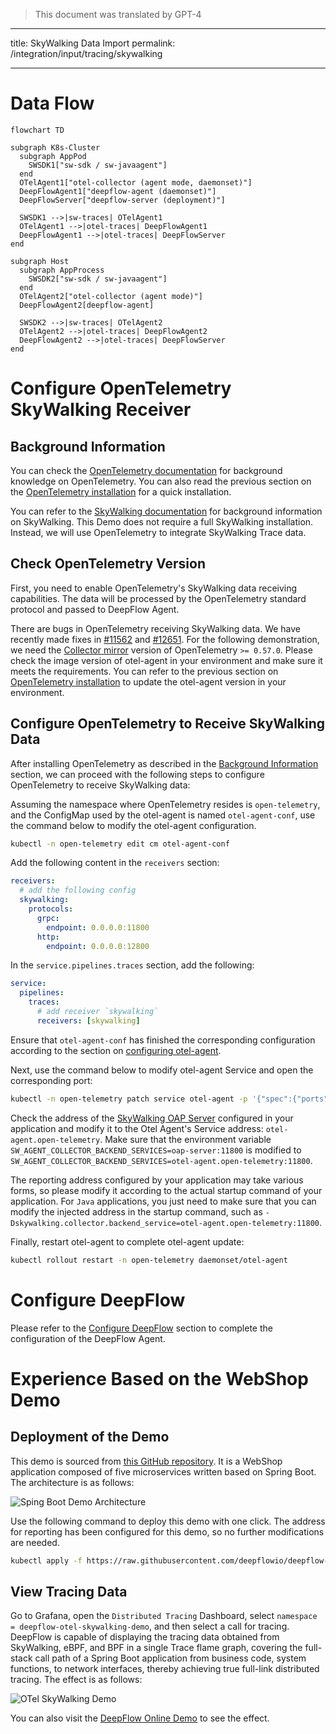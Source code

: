 > This document was translated by GPT-4

---

title: SkyWalking Data Import
permalink: /integration/input/tracing/skywalking

---

# Data Flow

```mermaid
flowchart TD

subgraph K8s-Cluster
  subgraph AppPod
    SWSDK1["sw-sdk / sw-javaagent"]
  end
  OTelAgent1["otel-collector (agent mode, daemonset)"]
  DeepFlowAgent1["deepflow-agent (daemonset)"]
  DeepFlowServer["deepflow-server (deployment)"]

  SWSDK1 -->|sw-traces| OTelAgent1
  OTelAgent1 -->|otel-traces| DeepFlowAgent1
  DeepFlowAgent1 -->|otel-traces| DeepFlowServer
end

subgraph Host
  subgraph AppProcess
    SWSDK2["sw-sdk / sw-javaagent"]
  end
  OTelAgent2["otel-collector (agent mode)"]
  DeepFlowAgent2[deepflow-agent]

  SWSDK2 -->|sw-traces| OTelAgent2
  OTelAgent2 -->|otel-traces| DeepFlowAgent2
  DeepFlowAgent2 -->|otel-traces| DeepFlowServer
end
```

# Configure OpenTelemetry SkyWalking Receiver

## Background Information

You can check the [OpenTelemetry documentation](https://opentelemetry.io/docs/) for background knowledge on OpenTelemetry. You can also read the previous section on the [OpenTelemetry installation](../tracing/opentelemetry/#configure-opentelemetry) for a quick installation.

You can refer to the [SkyWalking documentation](https://skywalking.apache.org/docs/) for background information on SkyWalking. This Demo does not require a full SkyWalking installation. Instead, we will use OpenTelemetry to integrate SkyWalking Trace data.

## Check OpenTelemetry Version

First, you need to enable OpenTelemetry's SkyWalking data receiving capabilities. The data will be processed by the OpenTelemetry standard protocol and passed to DeepFlow Agent.

There are bugs in OpenTelemetry receiving SkyWalking data. We have recently made fixes in [#11562](https://github.com/open-telemetry/opentelemetry-collector-contrib/pull/11562) and [#12651](https://github.com/open-telemetry/opentelemetry-collector-contrib/pull/12651). For the following demonstration, we need the [Collector mirror](https://hub.docker.com/r/otel/opentelemetry-collector-contrib) version of OpenTelemetry `>= 0.57.0`. Please check the image version of otel-agent in your environment and make sure it meets the requirements. You can refer to the previous section on [OpenTelemetry installation](../tracing/opentelemetry/#configure-otel-agent) to update the otel-agent version in your environment.

## Configure OpenTelemetry to Receive SkyWalking Data

After installing OpenTelemetry as described in the [Background Information](#Background-Information) section, we can proceed with the following steps to configure OpenTelemetry to receive SkyWalking data:

Assuming the namespace where OpenTelemetry resides is `open-telemetry`, and the ConfigMap used by the otel-agent is named `otel-agent-conf`, use the command below to modify the otel-agent configuration.

```bash
kubectl -n open-telemetry edit cm otel-agent-conf
```

Add the following content in the `receivers` section:

```yaml
receivers:
  # add the following config
  skywalking:
    protocols:
      grpc:
        endpoint: 0.0.0.0:11800
      http:
        endpoint: 0.0.0.0:12800
```

In the `service.pipelines.traces` section, add the following:

```yaml
service:
  pipelines:
    traces:
      # add receiver `skywalking`
      receivers: [skywalking]
```

Ensure that `otel-agent-conf` has finished the corresponding configuration according to the section on [configuring otel-agent](../tracing/opentelemetry/#configure-otel-agent).

Next, use the command below to modify otel-agent Service and open the corresponding port:

```bash
kubectl -n open-telemetry patch service otel-agent -p '{"spec":{"ports":[{"name":"sw-http","port":12800,"protocol":"TCP","targetPort":12800},{"name":"sw-grpc","port":11800,"protocol":"TCP","targetPort":11800}]}}'
```

Check the address of the [SkyWalking OAP Server](https://skywalking.apache.org/docs/main/next/en/setup/backend/backend-setup/#requirements-and-default-settings) configured in your application and modify it to the Otel Agent's Service address: `otel-agent.open-telemetry`. Make sure that the environment variable `SW_AGENT_COLLECTOR_BACKEND_SERVICES=oap-server:11800` is modified to `SW_AGENT_COLLECTOR_BACKEND_SERVICES=otel-agent.open-telemetry:11800`.

The reporting address configured by your application may take various forms, so please modify it according to the actual startup command of your application. For `Java` applications, you just need to make sure that you can modify the injected address in the startup command, such as `-Dskywalking.collector.backend_service=otel-agent.open-telemetry:11800`.

Finally, restart otel-agent to complete otel-agent update:

```bash
kubectl rollout restart -n open-telemetry daemonset/otel-agent
```

# Configure DeepFlow

Please refer to the [Configure DeepFlow](../tracing/opentelemetry/#configure-deepflow) section to complete the configuration of the DeepFlow Agent.

# Experience Based on the WebShop Demo

## Deployment of the Demo

This demo is sourced from [this GitHub repository](https://github.com/liuzhibin-cn/my-demo). It is a WebShop application composed of five microservices written based on Spring Boot. The architecture is as follows:

![Sping Boot Demo Architecture](./imgs/spring-boot-webshop-arch.png)

Use the following command to deploy this demo with one click. The address for reporting has been configured for this demo, so no further modifications are needed.

```bash
kubectl apply -f https://raw.githubusercontent.com/deepflowio/deepflow-demo/main/DeepFlow-Otel-SkyWalking-Demo/deepflow-otel-skywalking-demo.yaml
```

## View Tracing Data

Go to Grafana, open the `Distributed Tracing` Dashboard, select `namespace = deepflow-otel-skywalking-demo`, and then select a call for tracing.
DeepFlow is capable of displaying the tracing data obtained from SkyWalking, eBPF, and BPF in a single Trace flame graph, covering the full-stack call path of a Spring Boot application from business code, system functions, to network interfaces, thereby achieving true full-link distributed tracing. The effect is as follows:

![OTel SkyWalking Demo](https://yunshan-guangzhou.oss-cn-beijing.aliyuncs.com/pub/pic/2022082363044145adc1b.png)

You can also visit the [DeepFlow Online Demo](https://ce-demo.deepflow.yunshan.net/d/Distributed_Tracing/distributed-tracing?var-namespace=deepflow-otel-skywalking-demo&from=deepflow-doc) to see the effect.
